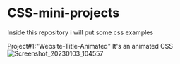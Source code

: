# CSS-mini-projects
Inside this repository i will put some css examples

Project#1:"Website-Title-Animated" It's an animated CSS
![Screenshot_20230103_104557](https://user-images.githubusercontent.com/57111980/210333366-504977d3-76f3-4469-ac72-d0ced1c0ca6f.png)
